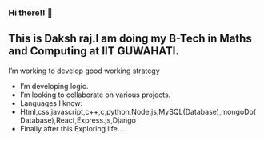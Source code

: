 ### Hi there!! 👋
## This is Daksh raj.I am doing my B-Tech in Maths and Computing at IIT GUWAHATI.
I’m  working to develop good working strategy
- I’m developing logic.
- I’m looking to collaborate on various projects.
- Languages I know:
- Html,css,javascript,c++,c,python,Node.js,MySQL(Database),mongoDb(Database),React,Express.js,Django
- Finally after this Exploring life.....
<!--
**Daksh-raj/Daksh-raj** is a ✨ _special_ ✨ repository because its `README.md` (this file) appears on your GitHub profile.

Here are some ideas to get you started:

- 🔭 I’m currently working on to develop good working habit>
- 🌱 I’m currently learning various programming languages and getting more into the tech.
- 👯 I’m looking to collaborate on the various projects inside the campus and outside as well.
- Languages I know:
- Html,css,javascript,c++,c,python,node.js!
- currenlty collaborating on project of the Techno online module to deploy websites!
